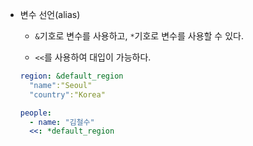 - 변수 선언(alias)

  - `&`기호로 변수를 사용하고, `*`기호로 변수를 사용할 수 있다.

  - `<<`를 사용하여 대입이 가능하다.

  ```yaml
  region: &default_region
    "name":"Seoul"
    "country":"Korea"
  
  people:
    - name: "김철수"
    <<: *default_region
  ```

  